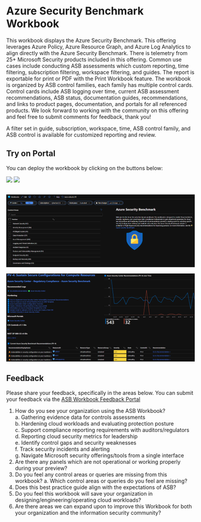 # Azure Security Benchmark Workbook

This workbook displays the Azure Security Benchmark. This offering leverages Azure Policy, Azure Resource Graph, and Azure Log Analytics to align directly with the Azure Security Benchmark. There is telemetry from 25+ Microsoft Security products included in this offering. Common use cases include conducting ASB assessments which custom reporting, time filtering, subscription filtering, workspace filtering, and guides. The report is exportable for print or PDF with the Print Workbook feature. The workbook is organized by ASB control families, each family has multiple control cards. Control cards include ASB logging over time, current ASB assessment recommendations, ASB status, documentation guides, recommendations, and links to product pages, documentation, and portals for all referenced products. We look forward to working with the community on this offering and feel free to submit comments for feedback, thank you!

A filter set in guide, subscription, workspace, time, ASB control family, and ASB control is available for customized reporting and review.

## Try on Portal
You can deploy the workbook by clicking on the buttons below:

<a href="https://portal.azure.com/#create/Microsoft.Template/uri/https%3A%2F%2Fraw.githubusercontent.com%2FAzure%2FAzure-Security-Center%2Fpreview%2FWorkbooks%2FAzureSecurityBenchmark%2FAzureSecurityBenchmark.json" target="_blank"><img src="https://aka.ms/deploytoazurebutton"/></a>
<a href="https://portal.azure.us/#create/Microsoft.Template/uri/https%3A%2F%2Fraw.githubusercontent.com%2FAzure%2FAzure-Security-Center%2Fpreview%2FWorkbooks%2FAzureSecurityBenchmark%2FAzureSecurityBenchmark.json" target="_blank"><img src="https://aka.ms/deploytoazuregovbutton"/></a>

##

![Workbook Overview](./picture1.PNG)

![Workbook Overview](./picture2.PNG)

## Feedback 
Please share your feedback, specifically in the areas below. You can submit your feedback via the [ASB Workbook Feedback Portal](https://forms.office.com/Pages/ResponsePage.aspx?id=v4j5cvGGr0GRqy180BHbR2S7iBSzt7xHgt8hpEjayo1UMlQ0U0JQT1dZQkk0WThJTEVHV1RBNTcxSi4u)
1.	How do you see your organization using the ASB Workbook?<br>
        a.	Gathering evidence data for controls assessments<br>
        b.	Hardening cloud workloads and evaluating protection posture<br>
        c.	Support compliance reporting requirements with auditors/regulators<br>
        d.	Reporting cloud security metrics for leadership<br>
        e.	Identify control gaps and security weaknesses<br>
        f.	Track security incidents and alerting<br>
        g.	Navigate Microsoft security offerings/tools from a single interface<br>
2.	Are there any panels which are not operational or working properly during your preview?
3.	Do you feel any control areas or queries are missing from this workbook?
a.	Which control areas or queries do you feel are missing?
4.	Does this best practice guide align with the expectations of ASB?
5.	Do you feel this workbook will save your organization in designing/engineering/operating cloud workloads?
6.	Are there areas we can expand upon to improve this Workbook for both your organization and the information security community?
